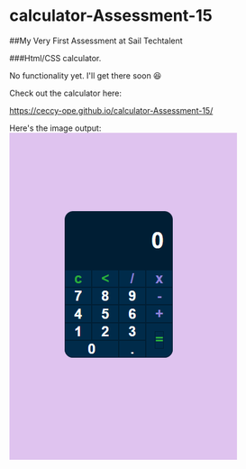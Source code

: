 # calculator-Assessment-15

##My Very First Assessment at Sail Techtalent

###Html/CSS calculator. 

No functionality yet. I'll get there soon 😆 

Check out the calculator here:

https://ceccy-ope.github.io/calculator-Assessment-15/

Here's the image output:
![Calc](csscalc.png)

